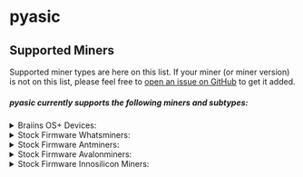 # pyasic
## Supported Miners

Supported miner types are here on this list.  If your miner (or miner version) is not on this list, please feel free to [open an issue on GitHub](https://github.com/UpstreamData/pyasic/issues) to get it added.

##### pyasic currently supports the following miners and subtypes:
<style>
details {
    margin:0px;
    padding-top:0px;
    padding-bottom:0px;
}
</style>
<details style="margin:0px; padding-top:0px; padding-bottom:0px;">
<summary>Braiins OS+ Devices:</summary>
    <ul>
        <details>
            <summary>X19 Series:</summary>
                <ul>
                    <li><a href="../antminer/X19#s19-bos">S19</a></li>
                    <li><a href="../antminer/X19#s19-pro-bos">S19 Pro</a></li>
                    <li><a href="../antminer/X19#s19j-bos">S19j</a></li>
                    <li><a href="../antminer/X19#s19j-pro-bos">S19j Pro</a></li>
                    <li><a href="../antminer/X19#t19-bos">T19</a></li>
                </ul>
        </details>
        <details>
            <summary>X17 Series:</summary>
                <ul>
                    <li><a href="../antminer/X17#s17-bos">S17</a></li>
                    <li><a href="../antminer/X17#s17-plus-bos">S17+</a></li>
                    <li><a href="../antminer/X17#s17-pro-bos">S17 Pro</a></li>
                    <li><a href="../antminer/X17#s17e-bos">S17e</a></li>
                    <li><a href="../antminer/X17#t17-bos">T17</a></li>
                    <li><a href="../antminer/X17#t17-plus-bos">T17+</a></li>
                    <li><a href="../antminer/X17#t17e-bos">T17e</a></li>
                </ul>
        </details>
        <details>
            <summary>X9 Series:</summary>
                <ul>
                    <li><a href="../antminer/X9#s9-bos">S9</a></li>
                    <li><a href="../antminer/X9#s9-bos">S9i</a></li>
                    <li><a href="../antminer/X9#s9-bos">S9j</a></li>
                </ul>
        </details>
    </ul>
</details>
<details>
<summary>Stock Firmware Whatsminers:</summary>
    <ul>
        <details>
        <summary>M5X Series:</summary>
            <ul>
                <details>
                    <summary><a href="../whatsminer/M5X/#m50">M50</a></summary>
                        <ul>
                            <li><a href="../whatsminer/M5X/#m50vh50">VH50</a></li>
                        </ul>
                </details>
            </ul>
        </details>
        <details>
        <summary>M3X Series:</summary>
            <ul>
                <details>
                    <summary><a href="../whatsminer/M3X/#m30s">M30S</a></summary>
                        <ul>
                            <li><a href="../whatsminer/M3X/#m30sve10">VE10</a></li>
                            <li><a href="../whatsminer/M3X/#m30svg10">VG10</a></li>
                            <li><a href="../whatsminer/M3X/#m30svg20">VG20</a></li>
                            <li><a href="../whatsminer/M3X/#m30sve20">VE20</a></li>
                            <li><a href="../whatsminer/M3X/#m30sv50">V50</a></li>
                        </ul>
                </details>
                <details>
                    <summary><a href="../whatsminer/M3X/#m30s_1">M30S+</a></summary>
                        <ul>
                            <li><a href="../whatsminer/M3X/#m30svf20">VF20</a></li>
                            <li><a href="../whatsminer/M3X/#m30svh30">VH30</a></li>
                            <li><a href="../whatsminer/M3X/#m30sve40">VE40</a></li>
                            <li><a href="../whatsminer/M3X/#m30svg40">VG40</a></li>
                            <li><a href="../whatsminer/M3X/#m30svg60">VG60</a></li>
                            <li><a href="../whatsminer/M3X/#m30svh60">VH60</a></li>
                        </ul>
                </details>
                <details>
                    <summary><a href="../whatsminer/M3X/#m30s_2">M30S++</a></summary>
                        <ul>
                            <li><a href="../whatsminer/M3X/#m30svg30">VG30</a></li>
                            <li><a href="../whatsminer/M3X/#m30svg40">VG40</a></li>
                            <li><a href="../whatsminer/M3X/#m30svh60">VH60</a></li>
                        </ul>
                </details>
                <details>
                    <summary><a href="../whatsminer/M3X/#m31s">M31S</a></summary>
                    <summary><a href="../whatsminer/M3X/#m31sv10">M31SV10</a></summary>
                    <summary><a href="../whatsminer/M3X/#m31sv20">M31SV20</a></summary>
                    <summary><a href="../whatsminer/M3X/#m31sv60">M31SV60</a></summary>
                    <summary><a href="../whatsminer/M3X/#m31sv70">M31SV70</a></summary>
                </details>
                <details>
                    <summary><a href="../whatsminer/M3X/#m31s_1">M31S+</a></summary>
                        <ul>
                            <li><a href="../whatsminer/M3X/#m31sve20">VE20</a></li>
                            <li><a href="../whatsminer/M3X/#m31sv30">V30</a></li>
                            <li><a href="../whatsminer/M3X/#m31sv40">V40</a></li>
                            <li><a href="../whatsminer/M3X/#m31sv60">V60</a></li>
                            <li><a href="../whatsminer/M3X/#m31sv80">V80</a></li>
                            <li><a href="../whatsminer/M3X/#m31sv90">V90</a></li>
                        </ul>
                </details>
                <details>
                    <summary><a href="../whatsminer/M3X/#m32">M32</a></summary>
                        <ul>
                            <li><a href="../whatsminer/M3X/#m32v20">V20</a></li>
                        </ul>
                </details>
                <details>
                    <summary><a href="../whatsminer/M3X/#m32s">M32S</a></summary>
                </details>
                <details>
                    <summary><a href="../whatsminer/M3X/#m34s">M34S+</a></summary>
                        <ul>
                            <li><a href="../whatsminer/M3X/#m34sve10">VE10</a></li>
                        </ul>
                </details>
            </ul>
        </details>
        <details>
        <summary>M2X Series:</summary>
            <ul>
                <details>
                    <summary><a href="../whatsminer/M2X/#m20">M20</a></summary>
                        <ul>
                            <li><a href="../whatsminer/M2X/#m20v10">V10</a></li>
                        </ul>
                </details>
                <details>
                    <summary><a href="../whatsminer/M2X/#m20s">M20S</a></summary>
                        <ul>
                            <li><a href="../whatsminer/M2X/#m20sv10">V10</a></li>
                            <li><a href="../whatsminer/M2X/#m20sv20">V20</a></li>
                        </ul>
                </details>
                <details>
                    <summary><a href="../whatsminer/M2X/#m20s_1">M20S+</a></summary>
                </details>
                <details>
                    <summary><a href="../whatsminer/M2X/#m21">M21</a></summary>
                </details>
                <details>
                    <summary><a href="../whatsminer/M2X/#m21s">M21S</a></summary>
                        <ul>
                            <li><a href="../whatsminer/M2X/#m21sv20">V20</a></li>
                            <li><a href="../whatsminer/M2X/#m21sv60">V60</a></li>
                        </ul>
                </details>
                <details>
                    <summary><a href="../whatsminer/M2X/#m21s_1">M21S+</a></summary>
                </details>
            </ul>
        </details>
    </ul>
</details>
<details>
<summary>Stock Firmware Antminers:</summary>
    <ul>
        <details>
        <summary>X19 Series:</summary>
            <ul>
                <li><a href="../antminer/X19/#s19">S19</a></li>
                <li><a href="../antminer/X19/#s19-pro">S19 Pro</a></li>
                <li><a href="../antminer/X19/#s19a">S19a</a></li>
                <li><a href="../antminer/X19/#s19j">S19j</a></li>
                <li><a href="../antminer/X19/#s19j-pro">S19j Pro</a></li>
                <li><a href="../antminer/X19/#s19-xp">S19 XP</a></li>
                <li><a href="../antminer/X19/#t19">T19</a></li>
            </ul>
        </details>
        <details>
        <summary>X17 Series:</summary>
            <ul>
                <li><a href="../antminer/X17/#s17">S17</a></li>
                <li><a href="../antminer/X17/#s17_1">S17+</a></li>
                <li><a href="../antminer/X17/#s17-pro">S17 Pro</a></li>
                <li><a href="../antminer/X17/#s17e">S17e</a></li>
                <li><a href="../antminer/X17/#t17">T17</a></li>
                <li><a href="../antminer/X17/#t17_1">T17+</a></li>
                <li><a href="../antminer/X17/#t17e">T17e</a></li>
            </ul>
        </details>
        <details>
        <summary>X9 Series:</summary>
            <ul>
                <li><a href="../antminer/X9/#s9">S9</a></li>
                <li><a href="../antminer/X9/#s9i">S9i</a></li>
                <li><a href="../antminer/X9/#t9">T9</a></li>
            </ul>
        </details>
    </ul>
</details>
<details>
<summary>Stock Firmware Avalonminers:</summary>
    <ul>
        <details>
        <summary>A7X Series:</summary>
            <ul>
                <li><a href="../avalonminer/A7X/#a721">A721</a></li>
                <li><a href="../avalonminer/A7X/#a741">A741</a></li>
                <li><a href="../avalonminer/A7X/#a761">A761</a></li>
            </ul>
        </details>
        <details>
        <summary>A8X Series:</summary>
            <ul>
                <li><a href="../avalonminer/A8X/#a821">A821</a></li>
                <li><a href="../avalonminer/A8X/#a841">A841</a></li>
                <li><a href="../avalonminer/A8X/#a851">A851</a></li>
            </ul>
        </details>
        <details>
        <summary>A9X Series:</summary>
            <ul>
                <li><a href="../avalonminer/A9X/#a921">A921</a></li>
            </ul>
        </details>
        <details>
        <summary>A10X Series:</summary>
            <ul>
                <li><a href="../avalonminer/A10X/#a1026">A1026</a></li>
                <li><a href="../avalonminer/A10X/#a1047">A1047</a></li>
                <li><a href="../avalonminer/A10X/#a1066">A1066</a></li>
            </ul>
        </details>
    </ul>
</details>
<details>
<summary>Stock Firmware Innosilicon Miners:</summary>
    <ul>
        <details>
        <summary>T3X Series:</summary>
            <ul>
                <li><a href="../innosilicon/T3X/#t3h">T3H+</a></li>
            </ul>
        </details>
    </ul>
</details>
